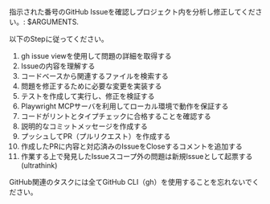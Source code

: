 指示された番号のGitHub Issueを確認しプロジェクト内を分析し修正してください。: $ARGUMENTS.

以下のStepに従ってください。

1. gh issue viewを使用して問題の詳細を取得する
2. Issueの内容を理解する
3. コードベースから関連するファイルを検索する
4. 問題を修正するために必要な変更を実装する
5. テストを作成して実行し、修正を検証する
6. Playwright MCPサーバを利用してローカル環境で動作を保証する
7. コードがリントとタイプチェックに合格することを確認する
8. 説明的なコミットメッセージを作成する
9. プッシュしてPR（プルリクエスト）を作成する
10. 作成したPRに内容と対応済みのIssueをCloseするコメントを追加する
11. 作業する上で発見したIssueスコープ外の問題は新規Issueとして起票する(ultrathink)

GitHub関連のタスクには全てGitHub CLI（gh）を使用することを忘れないでください。